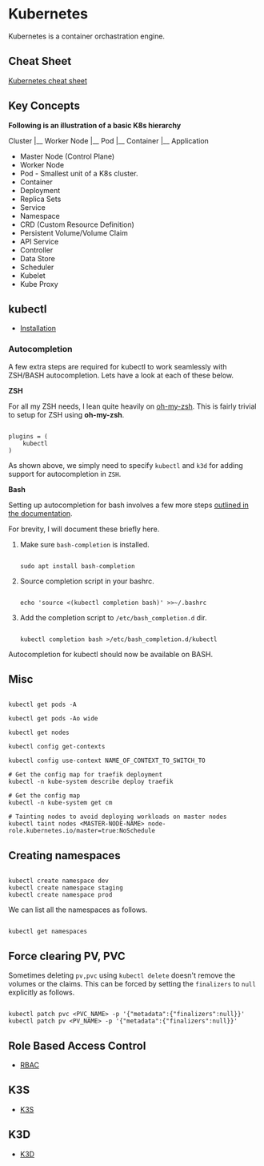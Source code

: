 # Kubernetes

Kubernetes is a container orchastration engine.

## Cheat Sheet

[Kubernetes cheat sheet](https://kubernetes.io/docs/reference/kubectl/cheatsheet/#viewing-finding-resources)


## Key Concepts

**Following is an illustration of a basic K8s hierarchy**

Cluster
    |__
    Worker Node
        |__
            Pod
            |__
                Container
                    |__
                        Application

* Master Node (Control Plane)
* Worker Node
* Pod - Smallest unit of a K8s cluster.
* Container
* Deployment
* Replica Sets
* Service
* Namespace
* CRD (Custom Resource Definition)
* Persistent Volume/Volume Claim
* API Service
* Controller
* Data Store
* Scheduler
* Kubelet
* Kube Proxy


## kubectl

* [Installation](https://kubernetes.io/docs/tasks/tools/install-kubectl-linux/#install-using-native-package-management)

### Autocompletion

A few extra steps are required for kubectl to work seamlessly with ZSH/BASH autocompletion. Lets have a look at each of these below.

**ZSH**

For all my ZSH needs, I lean quite heavily on [oh-my-zsh](https://github.com/ohmyzsh/ohmyzsh). This is fairly trivial to setup for ZSH using **oh-my-zsh**.

```shell

plugins = (
    kubectl
)
```
As shown above, we simply need to specify `kubectl` and `k3d` for adding support for autocompletion in `ZSH`.


**Bash**

Setting up autocompletion for bash involves a few more steps [outlined in the documentation](https://kubernetes.io/docs/tasks/tools/included/optional-kubectl-configs-bash-linux/).

For brevity, I will document these briefly here.

1. Make sure `bash-completion` is installed.
    ```shell

    sudo apt install bash-completion
    ```
2. Source completion script in your bashrc.
    ```shell

    echo 'source <(kubectl completion bash)' >>~/.bashrc
    ```
3. Add the completion script to `/etc/bash_completion.d` dir.
    ```

    kubectl completion bash >/etc/bash_completion.d/kubectl
    ```

Autocompletion for kubectl should now be available on BASH.


## Misc

```shell

kubectl get pods -A

kubectl get pods -Ao wide

kubectl get nodes

kubectl config get-contexts

kubectl config use-context NAME_OF_CONTEXT_TO_SWITCH_TO

# Get the config map for traefik deployment
kubectl -n kube-system describe deploy traefik

# Get the config map
kubectl -n kube-system get cm

# Tainting nodes to avoid deploying workloads on master nodes
kubectl taint nodes <MASTER-NODE-NAME> node-role.kubernetes.io/master=true:NoSchedule

```

## Creating namespaces

```shell

kubectl create namespace dev
kubectl create namespace staging
kubectl create namespace prod
```

We can list all the namespaces as follows.

```shell

kubectl get namespaces

```

## Force clearing PV, PVC

Sometimes deleting `pv,pvc` using `kubectl delete` doesn't remove the volumes or the claims. This can be forced by setting the `finalizers` to `null` explicitly as follows.

```shell

kubectl patch pvc <PVC_NAME> -p '{"metadata":{"finalizers":null}}'
kubectl patch pv <PV_NAME> -p '{"metadata":{"finalizers":null}}'
```


## Role Based Access Control

* [RBAC](rbac.md)

## K3S

* [K3S](k3s.md)

## K3D

* [K3D](k3d.md)

